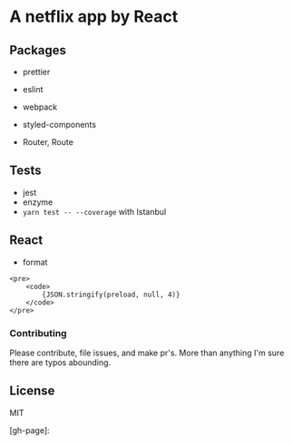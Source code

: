 # A netflix app by React

## Packages
* prettier 
* eslint
* webpack
* styled-components

* Router, Route

## Tests
* jest 
* enzyme
* `yarn test -- --coverage` with Istanbul

## React 

* format 
```
<pre>
    <code>
        {JSON.stringify(preload, null, 4)}
    </code>
</pre>
```

### Contributing

Please contribute, file issues, and make pr's. More than anything I'm sure there are typos abounding.

## License

MIT

[gh-page]: 
